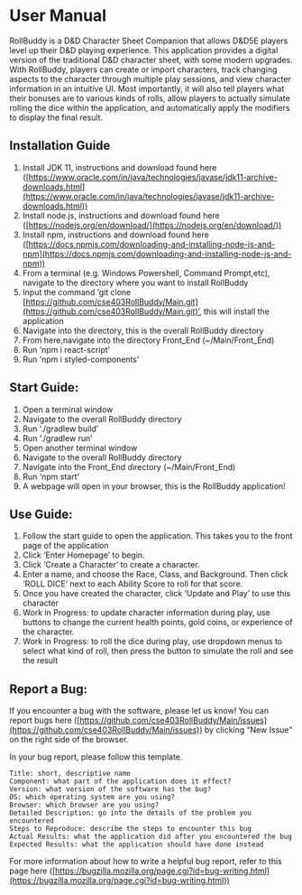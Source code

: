 # User Manual

RollBuddy is a D&D Character Sheet Companion that allows D&D5E players level up their D&D playing experience. This application provides a digital version of the traditional D&D character sheet, with some modern upgrades. With RollBuddy, players can create or import characters, track changing aspects to the character through multiple play sessions, and view character information in an intuitive UI. Most importantly, it will also tell players what their bonuses are to various kinds of rolls, allow players to actually simulate rolling the dice within the application, and automatically apply the modifiers to display the final result.


## Installation Guide

1. Install JDK 11, instructions and download found here ([https://www.oracle.com/in/java/technologies/javase/jdk11-archive-downloads.html](https://www.oracle.com/in/java/technologies/javase/jdk11-archive-downloads.html))
2. Install node.js, instructions and download found here ([https://nodejs.org/en/download/](https://nodejs.org/en/download/))
3. Install npm, instructions and download found here ([https://docs.npmjs.com/downloading-and-installing-node-js-and-npm](https://docs.npmjs.com/downloading-and-installing-node-js-and-npm))
4. From a terminal (e.g. Windows Powershell, Command Prompt,etc), navigate to the directory where you want to install RollBuddy
5. Input the command ‘git clone [https://github.com/cse403RollBuddy/Main.git](https://github.com/cse403RollBuddy/Main.git)’, this will install the application
6. Navigate into the directory, this is the overall RollBuddy directory
7. From here,navigate into the directory Front_End (~/Main/Front_End)
8. Run ‘npm i react-script’
9. Run ‘npm i styled-components’


## Start Guide:

1. Open a terminal window
2. Navigate to the overall RollBuddy directory
3. Run ‘./gradlew build’
4. Run ‘./gradlew run’
5. Open another terminal window
6. Navigate to the overall RollBuddy directory
7. Navigate into the Front_End directory (~/Main/Front_End)
8. Run ‘npm start’
9. A webpage will open in your browser, this is the RollBuddy application!


## Use Guide:

1. Follow the start guide to open the application. This takes you to the front page of the application
2. Click ‘Enter Homepage’ to begin.
3. Click ‘Create a Character’ to create a character.
4. Enter a name, and choose the Race, Class, and Background. Then click ‘ROLL DICE’ next to each Ability Score to roll for that score.
5. Once you have created the character, click ‘Update and Play’ to use this character
6. Work in Progress: to update character information during play, use buttons to change the current health points, gold coins, or experience of the character.
7. Work in Progress: to roll the dice during play, use dropdown menus to select what kind of roll, then press the button to simulate the roll and see the result


## Report a Bug:

If you encounter a bug with the software, please let us know! You can report bugs here ([https://github.com/cse403RollBuddy/Main/issues](https://github.com/cse403RollBuddy/Main/issues)) by clicking “New Issue” on the right side of the browser.

In your bug report, please follow this template.

```
Title: short, descriptive name
Component: what part of the application does it effect?
Version: what version of the software has the bug?
OS: which operating system are you using?
Browser: which browser are you using?
Detailed Description: go into the details of the problem you encountered
Steps to Reproduce: describe the steps to encounter this bug
Actual Results: what the application did after you encountered the bug
Expected Results: what the application should have done instead
```

For more information about how to write a helpful bug report, refer to this page here ([https://bugzilla.mozilla.org/page.cgi?id=bug-writing.html](https://bugzilla.mozilla.org/page.cgi?id=bug-writing.html))
